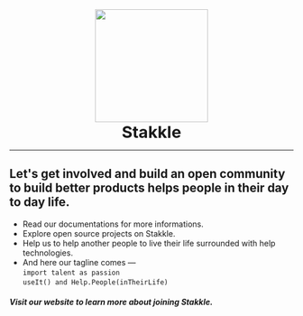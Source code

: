 <div align="center">
  <img srcset="https://github.com/Stakkle/.github/assets/132755939/bddd51d7-2fc5-4273-be4b-36ffce9f3738" src="https://github.com/Stakkle/.github/assets/132755939/bddd51d7-2fc5-4273-be4b-36ffce9f3738" width="200" />
  <br/>
  <big><big><big><big><b>Stakkle</b></big></big></big></big>
</div>
<hr />

## Let's get involved and build an open community to build better products helps people in their day to day life.

 - Read our documentations for more informations.
 - Explore open source projects on Stakkle.
 - Help us to help another people to live their life surrounded with help technologies.
 - And here our tagline comes — <br />
 `import talent as passion` <br>
  `useIt() and Help.People(inTheirLife)`

##### Visit our website to learn more about joining Stakkle.
